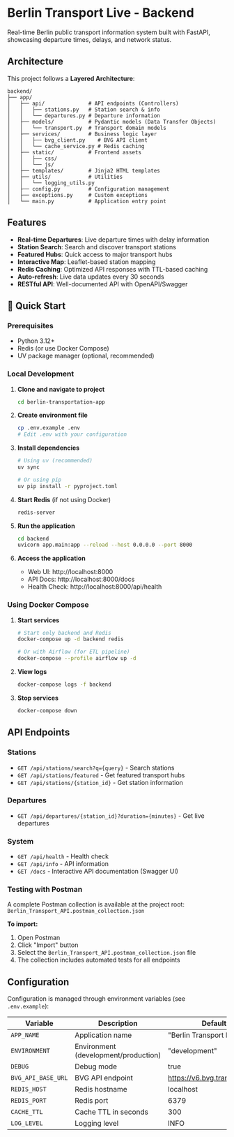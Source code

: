 # Berlin Transport Live - Backend

Real-time Berlin public transport information system built with FastAPI, showcasing departure times, delays, and network status.

## Architecture

This project follows a **Layered Architecture**:

```
backend/
├── app/
│   ├── api/              # API endpoints (Controllers)
│   │   ├── stations.py   # Station search & info
│   │   └── departures.py # Departure information
│   ├── models/           # Pydantic models (Data Transfer Objects)
│   │   └── transport.py  # Transport domain models
│   ├── services/         # Business logic layer
│   │   ├── bvg_client.py    # BVG API client
│   │   └── cache_service.py # Redis caching
│   ├── static/           # Frontend assets
│   │   ├── css/
│   │   └── js/
│   ├── templates/        # Jinja2 HTML templates
│   ├── utils/            # Utilities
│   │   └── logging_utils.py
│   ├── config.py         # Configuration management
│   ├── exceptions.py     # Custom exceptions
│   └── main.py           # Application entry point
```

## Features

- **Real-time Departures**: Live departure times with delay information
- **Station Search**: Search and discover transport stations
- **Featured Hubs**: Quick access to major transport hubs
- **Interactive Map**: Leaflet-based station mapping
- **Redis Caching**: Optimized API responses with TTL-based caching
- **Auto-refresh**: Live data updates every 30 seconds
- **RESTful API**: Well-documented API with OpenAPI/Swagger

## 🚀 Quick Start

### Prerequisites

- Python 3.12+
- Redis (or use Docker Compose)
- UV package manager (optional, recommended)

### Local Development

1. **Clone and navigate to project**
   ```bash
   cd berlin-transportation-app
   ```

2. **Create environment file**
   ```bash
   cp .env.example .env
   # Edit .env with your configuration
   ```

3. **Install dependencies**
   ```bash
   # Using uv (recommended)
   uv sync

   # Or using pip
   uv pip install -r pyproject.toml
   ```

4. **Start Redis** (if not using Docker)
   ```bash
   redis-server
   ```

5. **Run the application**
   ```bash
   cd backend
   uvicorn app.main:app --reload --host 0.0.0.0 --port 8000
   ```

6. **Access the application**
   - Web UI: http://localhost:8000
   - API Docs: http://localhost:8000/docs
   - Health Check: http://localhost:8000/api/health

### Using Docker Compose

1. **Start services**
   ```bash
   # Start only backend and Redis
   docker-compose up -d backend redis

   # Or with Airflow (for ETL pipeline)
   docker-compose --profile airflow up -d
   ```

2. **View logs**
   ```bash
   docker-compose logs -f backend
   ```

3. **Stop services**
   ```bash
   docker-compose down
   ```

## API Endpoints

### Stations

- `GET /api/stations/search?q={query}` - Search stations
- `GET /api/stations/featured` - Get featured transport hubs
- `GET /api/stations/{station_id}` - Get station information

### Departures

- `GET /api/departures/{station_id}?duration={minutes}` - Get live departures

### System

- `GET /api/health` - Health check
- `GET /api/info` - API information
- `GET /docs` - Interactive API documentation (Swagger UI)

### Testing with Postman

A complete Postman collection is available at the project root: `Berlin_Transport_API.postman_collection.json`

**To import:**
1. Open Postman
2. Click "Import" button
3. Select the `Berlin_Transport_API.postman_collection.json` file
4. The collection includes automated tests for all endpoints

## Configuration

Configuration is managed through environment variables (see `.env.example`):

| Variable | Description | Default |
|----------|-------------|---------|
| `APP_NAME` | Application name | "Berlin Transport Live" |
| `ENVIRONMENT` | Environment (development/production) | "development" |
| `DEBUG` | Debug mode | true |
| `BVG_API_BASE_URL` | BVG API endpoint | https://v6.bvg.transport.rest |
| `REDIS_HOST` | Redis hostname | localhost |
| `REDIS_PORT` | Redis port | 6379 |
| `CACHE_TTL` | Cache TTL in seconds | 300 |
| `LOG_LEVEL` | Logging level | INFO |
```